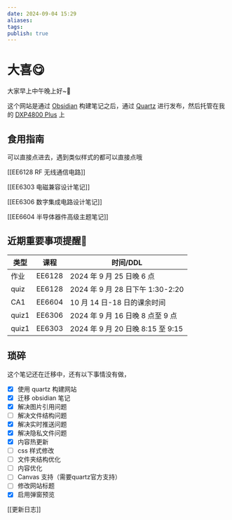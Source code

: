 ```yaml
---
date: 2024-09-04 15:29
aliases: 
tags:
publish: true
---
```


# 大喜😋

大家早上中午晚上好~🙇

这个网站是通过 [Obsidian](https://obsidian.md/) 构建笔记之后，通过 [Quartz](https://github.com/jackyzha0/quartz) 进行发布，然后托管在我的 [DXP4800 Plus](https://www.ugnas.com/) 上

## 食用指南

可以直接点进去，遇到类似样式的都可以直接点哦

[[EE6128 RF 无线通信电路]]  

[[EE6303 电磁兼容设计笔记]]

[[EE6306 数字集成电路设计笔记]]

[[EE6604 半导体器件高级主题笔记]]

## 近期重要事项提醒📢

| 类型    | 课程     | 时间/DDL                       |
| ----- | ------ | ---------------------------- |
| 作业    | EE6128 | 2024 年 9 月 25 日晚 6 点         |
| quiz  | EE6128 | 2024 年 9 月 28 日下午 1:30-2:20  |
| CA1   | EE6604 | 10 月 14 日-18 日的课余时间          |
| quiz1 | EE6306 | 2024 年 9 月 16 日晚 8 点至 9 点    |
| quiz1 | EE6303 | 2024 年 9 月 20 日晚 8:15 至 9:15 |


## 琐碎

这个笔记还在迁移中，还有以下事情没有做，

- [x] 使用 quartz 构建网站
- [x] 迁移 obsidian 笔记
- [x] 解决图片引用问题
- [ ] 解决文件结构问题
- [x] 解决实时推送问题
- [x] 解决隐私文件问题
- [x] 内容热更新
- [ ] css 样式修改
- [ ] 文件夹结构优化
- [ ] 内容优化
- [ ] Canvas 支持（需要quartz官方支持）
- [ ] 修改网站标题
- [x] 启用弹窗预览

[[更新日志]]

